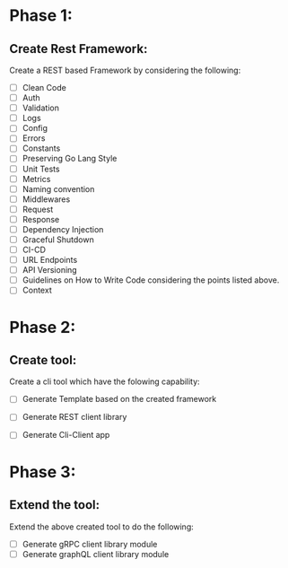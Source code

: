 # Phase 1:

## Create Rest Framework:

Create a REST based Framework by considering the following:

- [ ] Clean Code
- [ ] Auth
- [ ] Validation
- [ ] Logs
- [ ] Config
- [ ] Errors
- [ ] Constants
- [ ] Preserving Go Lang Style
- [ ] Unit Tests
- [ ] Metrics
- [ ] Naming convention
- [ ] Middlewares
- [ ] Request
- [ ] Response
- [ ] Dependency Injection
- [ ] Graceful Shutdown
- [ ] CI-CD
- [ ] URL Endpoints
- [ ] API Versioning
- [ ] Guidelines on How to Write Code considering the points listed above.
- [ ] Context

# Phase 2:

## Create tool:

Create a cli tool which have the folowing capability:

- [ ] Generate Template based on the created framework
- [ ] Generate REST client library
- [ ] Generate Cli-Client app


# Phase 3:

## Extend the tool:

Extend the above created tool to do the following:

- [ ] Generate gRPC client library module
- [ ] Generate graphQL client library module